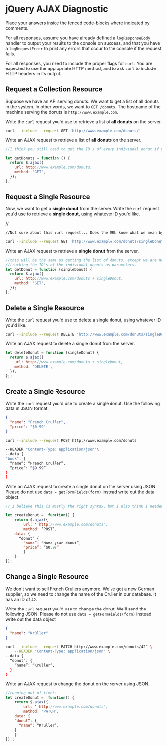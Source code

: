 # jQuery AJAX Diagnostic

Place your answers inside the fenced code-blocks where indicated by comments.

For all responses,  assume you have already defined a `logResponseBody` handler
to output your results to the console on success, and that you have a
`logRequestError` to print any errors that occur to the console if the request
fails.

For all responses, you need to include the proper flags for `curl`. You are
expected to use the appropriate HTTP method, and to ask `curl` to include HTTP
headers in its output.

## Request a Collection Resource

Suppose we have an API serving donuts. We want to get a list of all donuts in
the system. In other words, we want to `GET /donuts`. The hostname of the
machine serving the donuts is `http://www.example.com`.

Write the `curl` request you'd use to retrieve a list of **all donuts** on the
server.

```sh
curl --include --request GET 'http://www.example.com/donuts/'
```

Write an AJAX request to retrieve a list of **all donuts** on the server.

```js
//I think you still need to get the ID's of every indiviudal donut if you want a list of all the donuts...

let getDonuts = function () {
  return $.ajax({
    url: http://www.example.com/donuts,
    method: 'GET',
  });
};
```

## Request a Single Resource

Now, we want to get a **single donut** from the server. Write the `curl` request
you'd use to retrieve a **single donut**, using whatever ID you'd like.

//

```sh
//Not sure about this curl request... Does the URL know what we mean by // //singleDonut yet?

curl --include --request GET 'http://www.example.com/donuts/singleDonut/'

```

Write an AJAX request to retrieve a **single donut** from the server.

```js
//this will be the same as getting the list of donuts, except we are now
//tracking the ID's of the indiviudal donuts as parameters.
let getDonut = function (singleDonut) {
  return $.ajax({
    url: http://www.example.com/donuts + singleDonut,
    method: 'GET',
  });
};
```

## Delete a Single Resource

Write the `curl` request you'd use to delete a single donut, using whatever
ID you'd like.

```sh
curl --include --request DELETE 'http://www.example.com/donuts/singleDonut/'
```

Write an AJAX request to delete a single donut from the server.

```js
let deleteDonut = function (singleDonut) {
  return $.ajax({
    url: http://www.example.com/donuts + singleDonut,
    method: 'DELETE',
  });
};;
```

## Create a Single Resource


Write the `curl` request you'd use to create a single donut. Use the following
data in JSON format.

```json
{
  "name": "French Cruller",
  "price": "$0.99"
}
```

```sh
curl --include --request POST http://www.example.com/donuts

--HEADER "Content-Type: application/json"\
--data {
"book": {
  “name”: “French Cruller”,
  “price”: “$9.99”
}
}
```

Write an AJAX request to create a single donut on the server using JSON. Please
do not use `data = getFormFields(form)` instead write out the data object.

```js
// I believe this is mostly the right syntax, but I also think I needed a quote around the curly bracket after the data: --data '{ because it is JSON, which is a string and that is how it is able to be interpeted, but when I do that, everything inside of the strings go red... now just the .99 is red as you can see. I was never getting an error from atom, but It didn't look right, so I am not entirely sure what to make of the situation and will leave off the quote for now.

let createDonut =  function() {
	return $.ajax({
		url: ‘ http://www.example.com/donuts’,
		method: ‘POST’,
	data: {
	  “donut” {
		“name”: “Name your donut”,
		“price”: “$0.99”
		}
	}
});

```

## Change a Single Resource

We don't want to sell French Crullers anymore. We've got a new German supplier,
so we need to change the name of the Cruller in our database. It has an ID of
`42`.

Write the `curl` request you'd use to change the donut. We'll send the following
JSON. Please do not use `data = getFormFields(form)` instead write out the data
object.

```json
{
  "name": "Krüller"
}
```

```sh
curl --include --request PATCH http://www.example.com/donuts/42” \
	--HEADER "Content-Type: application/json" \
--data {
  “donut”: {
    “name”: “Kruller”,
  }
}
```

Write an AJAX request to change the donut on the server using JSON.

```js
//running out of time!!
let createDonut =  function() {
	return $.ajax({
		url: ‘ http://www.example.com/donuts’,
		method: 'PATCH',
	data: {
    “donut”: {
      “name”: “Kruller”,
    }
	}
});;
```
